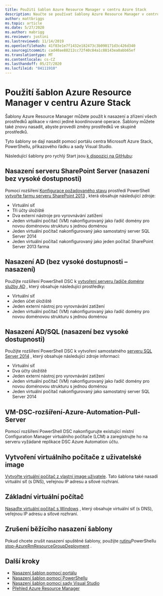 ```yaml
---
title: Použití šablon Azure Resource Manager v centru Azure Stack
description: Naučte se používat šablony Azure Resource Manager v centru Azure Stack k zřizování prostředků.
author: mattbriggs
ms.topic: article
ms.date: 5/27/2020
ms.author: mabrigg
ms.reviewer: justini
ms.lastreviewed: 11/14/2019
ms.openlocfilehash: 41f83e1e7f1432e182473c3b090171d3c426d340
ms.sourcegitcommit: cad40ae88212cc72f40c84a1c88143ea0abb65ef
ms.translationtype: MT
ms.contentlocale: cs-CZ
ms.lasthandoff: 05/27/2020
ms.locfileid: "84111910"
---
```

# <a name="use-azure-resource-manager-templates-in-azure-stack-hub"></a>Použití šablon Azure Resource Manager v centru Azure Stack

Šablony Azure Resource Manager můžete použít k nasazení a zřízení všech prostředků aplikace v rámci jediné koordinované operace. Šablony můžete také znovu nasadit, abyste provedli změny prostředků ve skupině prostředků.

Tyto šablony se dají nasadit pomocí portálu centra Microsoft Azure Stack, PowerShellu, příkazového řádku a sady Visual Studio.

Následující šablony pro rychlý Start jsou [k dispozici na GitHubu](https://aka.ms/azurestackgithub):

## <a name="deploy-sharepoint-server-non-high-availability-deployment"></a>Nasazení serveru SharePoint Server (nasazení bez vysoké dostupnosti)

Pomocí rozšíření [Konfigurace požadovaného stavu](/powershell/scripting/dsc/overview/overview) prostředí PowerShell [vytvořte farmu serveru SharePoint 2013](https://github.com/Azure/AzureStack-QuickStart-Templates/tree/master/sharepoint-2013-non-ha) , která obsahuje následující zdroje:

* Virtuální síť
* Tři účty úložiště
* Dva externí nástroje pro vyrovnávání zatížení
* Jeden virtuální počítač (VM) nakonfigurovaný jako řadič domény pro novou doménovou strukturu s jednou doménou
* Jeden virtuální počítač nakonfigurovaný jako samostatný server SQL Server 2014
* Jeden virtuální počítač nakonfigurovaný jako jeden počítač SharePoint Server 2013 farma

## <a name="deploy-ad-non-high-availability-deployment"></a>Nasazení AD (bez vysoké dostupnosti – nasazení)

Použijte rozšíření PowerShell DSC k [vytvoření serveru řadiče domény služby AD](https://github.com/Azure/AzureStack-QuickStart-Templates/tree/master/ad-non-ha) , který obsahuje následující prostředky:

* Virtuální síť
* Jeden účet úložiště
* Jeden externí nástroj pro vyrovnávání zatížení
* Jeden virtuální počítač (VM) nakonfigurovaný jako řadič domény pro novou doménovou strukturu s jednou doménou

## <a name="deploy-adsql-non-high-availability-deployment"></a>Nasazení AD/SQL (nasazení bez vysoké dostupnosti)

Použijte rozšíření PowerShell DSC k vytvoření samostatného [serveru SQL Server 2014](https://github.com/Azure/AzureStack-QuickStart-Templates/tree/master/sql-2014-non-ha) , který obsahuje následující zdroje informací:

* Virtuální síť
* Dva účty úložiště
* Jeden externí nástroj pro vyrovnávání zatížení
* Jeden virtuální počítač (VM) nakonfigurovaný jako řadič domény pro novou doménovou strukturu s jednou doménou
* Jeden virtuální počítač nakonfigurovaný jako samostatný server SQL Server 2014

## <a name="vm-dsc-extension-azure-automation-pull-server"></a>VM-DSC-rozšíření-Azure-Automation-Pull-Server

Pomocí rozšíření PowerShell DSC nakonfigurujte existující místní Configuration Manager virtuálního počítače (LCM) a zaregistrujte ho na serveru vyžádané replikace DSC Azure Automation účtu.

## <a name="create-a-virtual-machine-from-a-user-image"></a>Vytvoření virtuálního počítače z uživatelské image

[Vytvořte virtuální počítač z vlastní image uživatele](https://github.com/Azure/AzureStack-QuickStart-Templates/tree/master/101-vm-create-from-customimage). Tato šablona také nasadí virtuální síť (s DNS), veřejnou IP adresu a síťové rozhraní.

## <a name="basic-virtual-machine"></a>Základní virtuální počítač

[Nasaďte virtuální počítač s Windows](https://aka.ms/aa6zdzx) , který obsahuje virtuální síť (s DNS), veřejnou IP adresu a síťové rozhraní.

## <a name="cancel-a-running-template-deployment"></a>Zrušení běžícího nasazení šablony

Pokud chcete zrušit nasazení spuštěné šablony, použijte [rutinu](/powershell/scripting/developer/cmdlet/cmdlet-overview)PowerShellu [stop-AzureRmResourceGroupDeployment](/powershell/module/azurerm.resources/stop-azurermresourcegroupdeployment) .

## <a name="next-steps"></a>Další kroky

* [Nasazení šablon pomocí portálu](azure-stack-deploy-template-portal.md)
* [Nasazení šablon pomocí PowerShellu](azure-stack-deploy-template-powershell.md)
* [Nasazení šablon pomocí sady Visual Studio](azure-stack-deploy-template-visual-studio.md)
* [Přehled Azure Resource Manager](/azure/azure-resource-manager/resource-group-overview)
